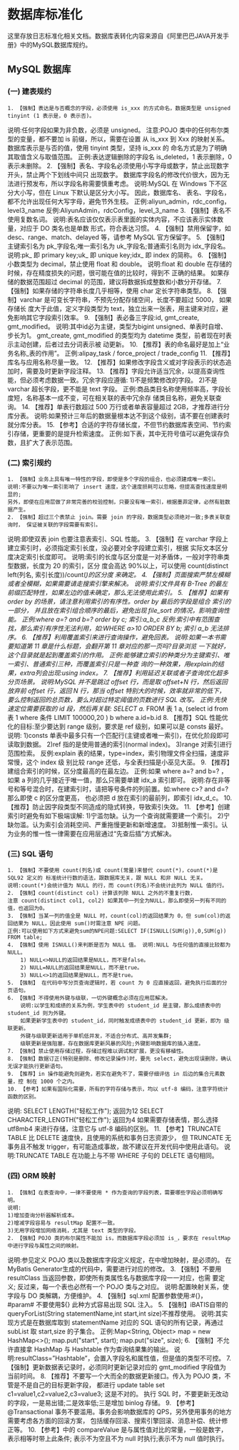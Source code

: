 # 数据库标准化
这里存放日志标准化相关文档。数据库表转化内容来源自《阿里巴巴JAVA开发手册》中的MySQL数据库规约。
## MySQL 数据库 
### (一) 建表规约
    1. 【强制】表达是与否概念的字段，必须使用 is_xxx 的方式命名，数据类型是 unsigned tinyint (1 表示是，0 表示否)。
说明:任何字段如果为非负数，必须是 unsigned。
注意:POJO 类中的任何布尔类型的变量，都不要加 is 前缀，所以，需要在<resultMap>设置 从 is_xxx 到 Xxx 的映射关系。
数据库表示是与否的值，使用 tinyint 类型，坚持 is_xxx 的 命名方式是为了明确其取值含义与取值范围。
正例:表达逻辑删除的字段名 is_deleted，1 表示删除，0 表示未删除。
    2. 【强制】表名、字段名必须使用小写字母或数字，禁止出现数字开头，禁止两个下划线中间只 出现数字。
		数据库字段名的修改代价很大，因为无法进行预发布，所以字段名称需要慎重考虑。 
		说明:MySQL 在 Windows 下不区分大小写，但在 Linux 下默认是区分大小写。
		因此，数据库名、 表名、字段名，都不允许出现任何大写字母，避免节外生枝。 
		正例:aliyun_admin，rdc_config，level3_name 反例:AliyunAdmin，rdcConfig，level_3_name
    3. 【强制】表名不使用复数名词。 说明:表名应该仅仅表示表里面的实体内容，不应该表示实体数量，对应于 DO 类名也是单数 形式，符合表达习惯。
    4. 【强制】禁用保留字，如 desc、range、match、delayed 等，请参考 MySQL 官方保留字。
    5. 【强制】主键索引名为 pk_字段名;唯一索引名为 uk_字段名;普通索引名则为 idx_字段名。
    说明:pk_ 即 primary key;uk_ 即 unique key;idx_ 即 index 的简称。
    6. 【强制】小数类型为 decimal，禁止使用 float 和 double。
说明:float 和 double 在存储的时候，存在精度损失的问题，很可能在值的比较时，得到不 正确的结果。
如果存储的数据范围超过 decimal 的范围，建议将数据拆成整数和小数分开存储。
    7. 【强制】如果存储的字符串长度几乎相等，使用 char 定长字符串类型。
    8. 【强制】varchar 是可变长字符串，不预先分配存储空间，长度不要超过 5000，
	如果存储长 度大于此值，定义字段类型为 text，独立出来一张表，用主键来对应，避免影响其它字段索引效率。
    9. 【强制】表必备三字段:id, gmt_create, gmt_modified。 说明:其中id必为主键，类型为bigint unsigned、单表时自增、步长为1。
	gmt_create, gmt_modified 的类型均为 datetime 类型，前者现在时表示主动创建，后者过去分词表示被 动更新。
    10. 【推荐】表的命名最好是加上“业务名称_表的作用”。
    正例:alipay_task / force_project / trade_config
    11. 【推荐】库名与应用名称尽量一致。
    12. 【推荐】如果修改字段含义或对字段表示的状态追加时，需要及时更新字段注释。
    13. 【推荐】字段允许适当冗余，以提高查询性能，但必须考虑数据一致。冗余字段应遵循: 
        1)不是频繁修改的字段。
        2)不是 varchar 超长字段，更不能是 text 字段。
正例:商品类目名称使用频率高，字段长度短，名称基本一成不变，可在相关联的表中冗余存 储类目名称，避免关联查询。
    14. 【推荐】单表行数超过 500 万行或者单表容量超过 2GB，才推荐进行分库分表。 
	说明:如果预计三年后的数据量根本达不到这个级别，请不要在创建表时就分库分表。
    15. 【参考】合适的字符存储长度，不但节约数据库表空间、节约索引存储，更重要的是提升检索速度。
正例:如下表，其中无符号值可以避免误存负数，且扩大了表示范围。
### (二) 索引规约
    1. 【强制】业务上具有唯一特性的字段，即使是多个字段的组合，也必须建成唯一索引。 
	说明:不要以为唯一索引影响了 insert 速度，这个速度损耗可以忽略，但提高查找速度是明显的;
	另外，即使在应用层做了非常完善的校验控制，只要没有唯一索引，根据墨菲定律，必然有脏数据产生。
    2. 【强制】超过三个表禁止 join。需要 join 的字段，数据类型必须绝对一致;多表关联查询时， 保证被关联的字段需要有索引。
说明:即使双表 join 也要注意表索引、SQL 性能。
    3. 【强制】在 varchar 字段上建立索引时，必须指定索引长度，没必要对全字段建立索引，根据 实际文本区分度决定索引长度即可。
说明:索引的长度与区分度是一对矛盾体，一般对字符串类型数据，长度为 20 的索引，区分
度会高达 90%以上，可以使用 count(distinct left(列名, 索引长度))/count(*)的区分度 来确定。
    4. 【强制】页面搜索严禁左模糊或者全模糊，如果需要请走搜索引擎来解决。 
	说明:索引文件具有 B-Tree 的最左前缀匹配特性，如果左边的值未确定，那么无法使用此索引。
    5. 【推荐】如果有 order by 的场景，请注意利用索引的有序性。order by 最后的字段是组合 索引的一部分，
	并且放在索引组合顺序的最后，避免出现 file_sort 的情况，影响查询性能。 
	正例:where a=? and b=? order by c; 索引:a_b_c 
	反例:索引中有范围查找，那么索引有序性无法利用，如:WHERE a>10 ORDER BY b; 索引 a_b 无法排序。
    6. 【推荐】利用覆盖索引来进行查询操作，避免回表。
说明:如果一本书需要知道第 11 章是什么标题，会翻开第 11 章对应的那一页吗?目录浏览 一下就好，这个目录就是起到覆盖索引的作用。 
正例:能够建立索引的种类分为主键索引、唯一索引、普通索引三种，而覆盖索引只是一种查 询的一种效果，用explain的结果，extra列会出现:using index。
    7. 【推荐】利用延迟关联或者子查询优化超多分页场景。
说明:MySQL 并不是跳过 offset 行，而是取 offset+N 行，然后返回放弃前 offset 行，返回 N 行，那当 offset 特别大的时候，效率就非常的低下，
要么控制返回的总页数，要么对超过特定阈值的页数进行 SQL 改写。
正例:先快速定位需要获取的 id 段，然后再关联:
SELECT a.* FROM 表 1 a, (select id from 表 1 where 条件 LIMIT 100000,20 ) b where a.id=b.id
    8. 【推荐】SQL 性能优化的目标:至少要达到 range 级别，要求是 ref 级别，如果可以是 consts 最好。
说明:
1)consts 单表中最多只有一个匹配行(主键或者唯一索引)，在优化阶段即可读取到数据。 
2)ref 指的是使用普通的索引(normal index)。
3)range 对索引进行范围检索。
反例:explain 表的结果，type=index，索引物理文件全扫描，速度非常慢，这个 index 级 别比较 range 还低，与全表扫描是小巫见大巫。
    9. 【推荐】建组合索引的时候，区分度最高的在最左边。
正例:如果 where a=? and b=? ，如果 a 列的几乎接近于唯一值，那么只需要单建 idx_a 索引即可。 
说明:存在非等号和等号混合时，在建索引时，请把等号条件的列前置。如:where c>? and d=? 那么即使 c 的区分度更高，
也必须把 d 放在索引的最前列，即索引 idx_d_c。
    10. 【推荐】防止因字段类型不同造成的隐式转换，导致索引失效。
    11. 【参考】创建索引时避免有如下极端误解: 
	1)宁滥勿缺。认为一个查询就需要建一个索引。 
	2)宁缺勿滥。认为索引会消耗空间、严重拖慢更新和新增速度。 
	3)抵制惟一索引。认为业务的惟一性一律需要在应用层通过“先查后插”方式解决。
### (三) SQL 语句
    1. 【强制】不要使用 count(列名)或 count(常量)来替代 count(*)，count(*)是 SQL92 定义的 标准统计行数的语法，跟数据库无关，跟 NULL 和非 NULL 无关。 
	说明:count(*)会统计值为 NULL 的行，而 count(列名)不会统计此列为 NULL 值的行。
    2. 【强制】count(distinct col) 计算该列除 NULL 之外的不重复行数，
	注意 count(distinct col1, col2) 如果其中一列全为NULL，那么即使另一列有不同的值，也返回为0。
    3. 【强制】当某一列的值全是 NULL 时，count(col)的返回结果为 0，但 sum(col)的返回结果为 NULL，因此使用 sum()时需注意 NPE 问题。 
	正例:可以使用如下方式来避免sum的NPE问题:SELECT IF(ISNULL(SUM(g)),0,SUM(g)) FROM table;
    4. 【强制】使用 ISNULL()来判断是否为 NULL 值。 说明:NULL 与任何值的直接比较都为 NULL。
        1) NULL<>NULL的返回结果是NULL，而不是false。 
        2) NULL=NULL的返回结果是NULL，而不是true。 
        3) NULL<>1的返回结果是NULL，而不是true。
    5. 【强制】 在代码中写分页查询逻辑时，若 count 为 0 应直接返回，避免执行后面的分页语句。
    6. 【强制】不得使用外键与级联，一切外键概念必须在应用层解决。 
        说明:以学生和成绩的关系为例，学生表中的 student_id 是主键，那么成绩表中的 student_id 则为外键。
		如果更新学生表中的 student_id，同时触发成绩表中的 student_id 更新，即为 级联更新。
		外键与级联更新适用于单机低并发，不适合分布式、高并发集群;
		级联更新是强阻塞，存在数据库更新风暴的风险;外键影响数据库的插入速度。
    7. 【强制】禁止使用存储过程，存储过程难以调试和扩展，更没有移植性。
    8. 【强制】数据订正(特别是删除、修改记录操作)时，要先 select，避免出现误删除，确认无误才能执行更新语句。
    9. 【推荐】in 操作能避免则避免，若实在避免不了，需要仔细评估 in 后边的集合元素数量，控 制在 1000 个之内。
    10. 【参考】如果有国际化需要，所有的字符存储与表示，均以 utf-8 编码，注意字符统计函数的区别。
说明:
SELECT LENGTH("轻松工作"); 返回为12
SELECT CHARACTER_LENGTH("轻松工作"); 返回为4 如果需要存储表情，那么选择 utf8mb4 来进行存储，注意它与 utf-8 编码的区别。
    11. 【参考】TRUNCATE TABLE 比 DELETE 速度快，且使用的系统和事务日志资源少，
	但 TRUNCATE 无事务且不触发 trigger，有可能造成事故，故不建议在开发代码中使用此语句。 
	说明:TRUNCATE TABLE 在功能上与不带 WHERE 子句的 DELETE 语句相同。
### (四) ORM 映射
    1. 【强制】在表查询中，一律不要使用 * 作为查询的字段列表，需要哪些字段必须明确写明。 
	说明:
	1)增加查询分析器解析成本。
	2)增减字段容易与 resultMap 配置不一致。
	3)无用字段增加网络消耗，尤其是 text 类型的字段。
    2. 【强制】POJO 类的布尔属性不能加 is，而数据库字段必须加 is_，要求在 resultMap 中进行字段与属性之间的映射。
说明:参见定义 POJO 类以及数据库字段定义规定，在<resultMap>中增加映射，是必须的。 在MyBatis Generator生成的代码中，需要进行对应的修改。
    3. 【强制】不要用 resultClass 当返回参数，即使所有类属性名与数据库字段一一对应，也需 要定义;
	反过来，每一个表也必然有一个 POJO 类与之对应。 
	说明:配置映射关系，使字段与 DO 类解耦，方便维护。
    4. 【强制】sql.xml 配置参数使用:#{}，#param# 不要使用${} 此种方式容易出现 SQL 注入。
    5. 【强制】iBATIS自带的queryForList(String statementName,int start,int size)不推荐使用。
说明:其实现方式是在数据库取到 statementName 对应的 SQL 语句的所有记录，再通过 subList 取 start,size 的子集合。
正例:Map<String, Object> map = new HashMap<>(); 
map.put("start", start);
map.put("size", size);
    6. 【强制】不允许直接拿 HashMap 与 Hashtable 作为查询结果集的输出。
说明:resultClass=”Hashtable”，会置入字段名和属性值，但是值的类型不可控。
    7. 【强制】更新数据表记录时，必须同时更新记录对应的 gmt_modified 字段值为当前时间。
    8. 【推荐】不要写一个大而全的数据更新接口。传入为 POJO 类，不管是不是自己的目标更新字段，
	都进行 update table set c1=value1,c2=value2,c3=value3; 这是不对的。
	执行 SQL 时，不要更新无改动的字段，一是易出错;二是效率低;三是增加 binlog 存储。
    9. 【参考】@Transactional 事务不要滥用。事务会影响数据库的 QPS，另外使用事务的地方需要考虑各方面的回滚方案，
	包括缓存回滚、搜索引擎回滚、消息补偿、统计修正等。
    10. 【参考】<isEqual>中的 compareValue 是与属性值对比的常量，一般是数字，表示相等时带上此条件;
	<isNotEmpty>表示不为空且不为 null 时执行;<isNotNull>表示不为 null 值时执行。